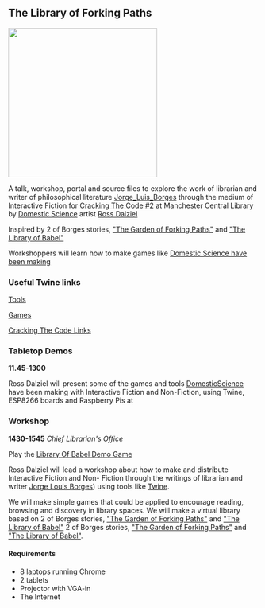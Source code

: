 ## The Library of Forking Paths

<img src="https://upload.wikimedia.org/wikipedia/commons/c/cf/Jorge_Luis_Borges_1951%2C_by_Grete_Stern.jpg" width="300">

A talk, workshop, portal and source files to explore the work of librarian and writer of philosophical literature [Jorge_Luis_Borges](https://en.wikipedia.org/wiki/Jorge_Luis_Borges) through the medium of Interactive Fiction for [Cracking The Code #2](http://goscl.com/cracking-the-code-november/) at Manchester Central Library by [Domestic Science](http://domesticscience.org.uk) artist [Ross Dalziel](http://cheapjack.org.uk)

Inspired by 2 of Borges stories, ["The Garden of Forking Paths"](https://en.wikipedia.org/wiki/The_Garden_of_Forking_Paths) and ["The Library of Babel"](https://en.wikipedia.org/wiki/The_Library_of_Babel) 

Workshoppers will learn how to make games like [Domestic Science have been making](http://domesticscience.org.uk/library.html)

### Useful Twine links

[Tools](http://pinboard.in/u:cheapjack/t:twine/t:tools)

[Games](http://pinboard.in/u:cheapjack/t:twine/t:games)

[Cracking The Code Links](http://pinboard.in/u:cheapjack/t:twine/t:games)

### Tabletop Demos
**11.45-1300**

Ross Dalziel will present some of the games and tools [DomesticScience](http://domesticscience.org.uk) have been making with Interactive Fiction and Non-Fiction, using Twine, ESP8266 boards and Raspberry Pis at 

### Workshop
**1430-1545**
*Chief Librarian's Office*

Play the [Library Of Babel Demo Game](http://domesticscience.org.uk/library.html)

Ross Dalziel will lead a workshop about how to make and distribute Interactive   Fiction and Non- Fiction through the writings of librarian and writer [Jorge Louis Borges](https://en.wikipedia.org/wiki/Jorge_Luis_Borges)) using tools like [Twine](http://twinery.org/).

We will make simple games that could be applied to encourage reading, browsing and discovery in library spaces. We will make a virtual library based on 2 of Borges stories, ["The Garden of Forking Paths"](https://en.wikipedia.org/wiki/The_Garden_of_Forking_Paths) and ["The Library of Babel"](https://en.wikipedia.org/wiki/The_Library_of_Babel)
2 of Borges stories, ["The Garden of Forking Paths"](https://en.wikipedia.org/wiki/The_Garden_of_Forking_Paths) and ["The Library of Babel"](https://en.wikipedia.org/wiki/The_Library_of_Babel).

#### Requirements 

 * 8 laptops running Chrome
 * 2 tablets
 * Projector with VGA-in
 * The Internet

